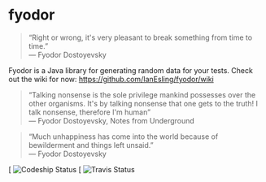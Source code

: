 fyodor
======

> “Right or wrong, it's very pleasant to break something from time to time.”   
> ― Fyodor Dostoyevsky

Fyodor is a Java library for generating random data for your tests.  Check out the wiki for now: https://github.com/IanEsling/fyodor/wiki
 
> “Talking nonsense is the sole privilege mankind possesses over the other organisms. It's by talking nonsense that one gets to the truth! I talk nonsense, therefore I'm human”  
> ― Fyodor Dostoyevsky, Notes from Underground

> “Much unhappiness has come into the world because of bewilderment and things left unsaid.”   
> ― Fyodor Dostoyevsky

[ ![Codeship Status](https://codeship.io/projects/32314)
[ ![Travis Status](https://travis-ci.org/IanEsling/fyodor.svg?branch=master)